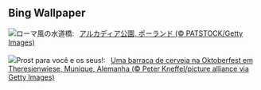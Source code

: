## Bing Wallpaper
![](https://www.bing.com/th?id=OHR.ArkadiaPark_JA-JP2000756191_UHD.jpg&w=1000)ローマ風の水道橋:&nbsp;&ensp;[アルカディア公園, ポーランド (© PATSTOCK/Getty Images)](https://www.bing.com/th?id=OHR.ArkadiaPark_JA-JP2000756191_UHD.jpg)
<br><br/>
![](https://www.bing.com/th?id=OHR.OktoberfestWorkers_PT-BR4293032455_UHD.jpg&w=1000)Prost para você e os seus!:&nbsp;&ensp;[Uma barraca de cerveja na Oktoberfest em Theresienwiese, Munique, Alemanha (© Peter Kneffel/picture alliance via Getty Images)](https://www.bing.com/th?id=OHR.OktoberfestWorkers_PT-BR4293032455_UHD.jpg)
<br><br/>
